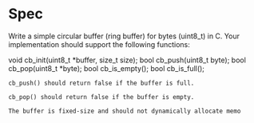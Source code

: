 # Spec
Write a simple circular buffer (ring buffer) for bytes (uint8_t) in C. Your implementation should support the following functions:

void cb_init(uint8_t *buffer, size_t size);
bool cb_push(uint8_t byte);
bool cb_pop(uint8_t *byte);
bool cb_is_empty();
bool cb_is_full();

    cb_push() should return false if the buffer is full.

    cb_pop() should return false if the buffer is empty.

    The buffer is fixed-size and should not dynamically allocate memo

